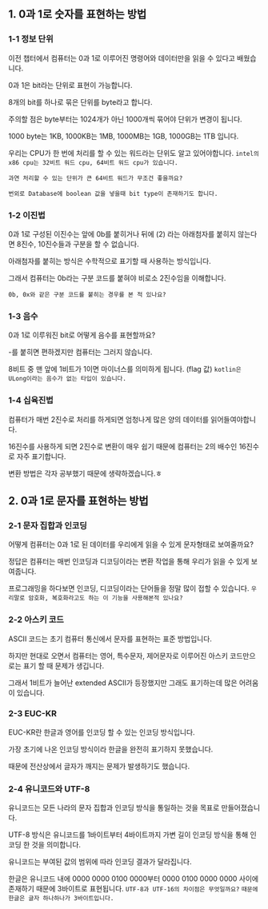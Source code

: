 ## 1. 0과 1로 숫자를 표현하는 방법

### 1-1 정보 단위

이전 챕터에서 컴퓨터는 0과 1로 이루어진 명령어와 데이터만을 읽을 수 있다고 배웠습니다.

0과 1은 bit라는 단위로 표현이 가능합니다.

8개의 bit를 하나로 묶은 단위를 byte라고 합니다.

주의할 점은 byte부터는 1024개가 아닌 1000개씩 묶어야 단위가 변경이 됩니다.

1000 byte는 1KB, 1000KB는 1MB, 1000MB는 1GB, 1000GB는 1TB 입니다.

우리는 CPU가 한 번에 처리를 할 수 있는 워드라는 단위도 알고 있어야합니다.
`intel의 x86 cpu는 32비트 워드 cpu, 64비트 워드 cpu가 있습니다.`

`과연 처리할 수 있는 단위가 큰 64비트 워드가 무조건 좋을까요?`

`번외로 Database에 boolean 값을 넣을때 bit type이 존재하기도 합니다.`

### 1-2 이진법

0과 1로 구성된 이진수는 앞에 0b를 붙히거나 뒤에 (2) 라는 아래첨자를 붙히지 않는다면 8진수, 10진수들과 구분을 할 수 없습니다.

아래첨자를 붙히는 방식은 수학적으로 표기할 때 사용하는 방식입니다.

그래서 컴퓨터는 0b라는 구분 코드를 붙혀야 비로소 2진수임을 이해합니다.

`0b, 0x와 같은 구분 코드를 붙히는 경우를 본 적 있나요?`

### 1-3 음수

0과 1로 이루워진 bit로 어떻게 음수를 표현할까요?

-를 붙히면 편하겠지만 컴퓨터는 그러지 않습니다.

8비트 중 맨 앞에 1비트가 1이면 마이너스를 의미하게 됩니다. (flag 값)
`kotlin은 ULong이라는 음수가 없는 타입이 있습니다.`

### 1-4 십육진법

컴퓨터가 매번 2진수로 처리를 하게되면 엄청나게 많은 양의 데이터를 읽어들여야합니다.

16진수를 사용하게 되면 2진수로 변환이 매우 쉽기 때문에  컴퓨터는 2의 배수인 16진수로 자주 표기합니다.

변환 방법은 각자 공부했기 때문에 생략하겠습니다.ㅎ

## 2. 0과 1로 문자를 표현하는 방법

### 2-1  문자 집합과 인코딩

어떻게 컴퓨터는 0과 1로 된 데이터를 우리에게 읽을 수 있게 문자형태로 보여줄까요?

정답은 컴퓨터는 매번 인코딩과 디코딩이라는 변환 작업을 통해 우리가 읽을 수 있게 보여줍니다.

프로그래밍을 하다보면 인코딩, 디코딩이라는 단어들을 정말 많이 접할 수 있습니다.
`우리말로 암호화, 복호화라고도 하는 이 기능을 사용해본적 있나요?`

### 2-2 아스키 코드

ASCII 코드는 초기 컴퓨터 통신에서 문자를 표현하는 표준 방법입니다.

하지만 현대로 오면서 컴퓨터는 영어, 특수문자, 제어문자로 이루어진 아스키 코드만으로는 표기 할 때 문제가 생깁니다.

그래서 1비트가 늘어난 extended ASCII가 등장했지만 그래도 표기하는데 많은 어려움이 있습니다.

### 2-3 EUC-KR

EUC-KR란 한글과 영어를 인코딩 할 수 있는 인코딩 방식입니다.

가장 초기에 나온 인코딩 방식이라 한글을 완전히 표기하지 못했습니다.

때문에 전산상에서 글자가 깨지는 문제가 발생하기도 했습니다.

### 2-4 유니코드와 UTF-8

유니코드는 모든 나라의 문자 집합과 인코딩 방식을 통일하는 것을 목표로 만들어졌습니다.

UTF-8 방식은 유니코드를 1바이트부터 4바이트까지 가변 길이 인코딩 방식을 통해 인코딩 한 것을 의미합니다.

유니코드는 부여된 값의 범위에 따라 인코딩 결과가 달라집니다.

한글은 유니코드 내에 0000 0000 0100 0000부터 0000 0100 0000 0000 사이에 존재하기 때문에 3바이트로 표현됩니다.
`UTF-8과 UTF-16의 차이점은 무엇일까요?`
`때문에 한글은 글자 하나하나가 3바이트입니다.`